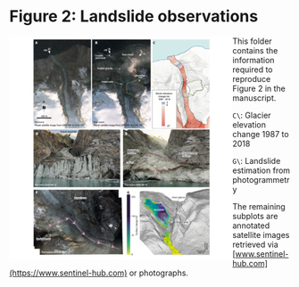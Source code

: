 # Figure 2: Landslide observations

<img align="left" src="fig2.png" width="400px">

This folder contains the information required to reproduce Figure 2 in the manuscript.

`C\`: Glacier elevation change 1987 to 2018

`G\`: Landslide estimation from photogrammetry

The remaining subplots are annotated satellite images retrieved via [www.sentinel-hub.com](https://www.sentinel-hub.com) or photographs.
